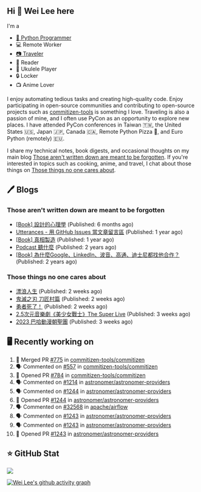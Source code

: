 ## Hi 👋 Wei Lee here

I'm a

* [🐍 Python Programmer](https://pycon-note.wei-lee.me/)
* 💻 Remote Worker
* [📷 Traveler](https://travlog.wei-lee.me/)
* 📖 Reader
* 🎵 Ukulele Player
* 🔒 Locker
* 📺 Anime Lover

I enjoy automating tedious tasks and creating high-quality code. Enjoy participating in open-source communities and contributing to open-source projects such as [commitizen-tools](https://github.com/commitizen-tools) is something I love. Traveling is also a passion of mine, and I often use PyCon as an opportunity to explore new places. I have attended PyCon conferences in Taiwan 🇹🇼, the United States 🇺🇸, Japan 🇯🇵, Canada 🇨🇦, Remote Python Pizza 🍕, and Euro Python (remotely) 🇪🇺.

I share my technical notes, book digests, and occasional thoughts on my main blog [Those aren't written down are meant to be forgotten](https://blog.wei-lee.me/). If you're interested in topics such as cooking, anime, and travel, I chat about those things on [Those things no one cares about](https://travlog.wei-lee.me/).

## 🖊️ Blogs

### Those aren't written down are meant to be forgotten

* [[Book] 設計的心理學](https://blog.wei-lee.me/posts/book/2023/01/the-design-of-everyday-things) (Published: 6 months ago)
* [Utterances - 用 GitHub Issues 當文章留言區](https://blog.wei-lee.me/posts/tech/2022/02/use-github-issues-as-comment-system) (Published: 1 year ago)
* [[Book] 真相製造](https://blog.wei-lee.me/posts/book/2022/02/reality-is-business) (Published: 1 year ago)
* [Podcast 聽什麼](https://blog.wei-lee.me/posts/gossiping/2021/12/podcast-i-listen-to) (Published: 2 years ago)
* [[Book] 為什麼Google、LinkedIn、波音、高通、迪士尼都找他合作？](https://blog.wei-lee.me/posts/book/2021/12/pitch-anyting) (Published: 2 years ago)

### Those things no one cares about

* [漂浪人生](https://travlog.wei-lee.me/posts/review/2023/07/Flee) (Published: 2 weeks ago)
* [鬼滅之刃 刀匠村篇](https://travlog.wei-lee.me/posts/review/2023/07/demon-slayer-to-the-swordsmith-village) (Published: 2 weeks ago)
* [勇者死了！](https://travlog.wei-lee.me/posts/review/2023/07/the-legendary-hero-is-dead) (Published: 2 weeks ago)
* [2.5次元音樂劇《美少女戰士》The Super Live](https://travlog.wei-lee.me/posts/review/2023/06/2-5-dimension-musical-sailor-moon-the-super-live) (Published: 3 weeks ago)
* [2023 巴哈動漫朝聖團](https://travlog.wei-lee.me/posts/travel/2023/06/bahamut-anime-tourism-2023) (Published: 3 weeks ago)

## 🖥️ Recently working on

1. 🎉 Merged PR [#775](https://github.com/commitizen-tools/commitizen/pull/775) in [commitizen-tools/commitizen](https://github.com/commitizen-tools/commitizen)
2. 🗣 Commented on [#557](https://github.com/commitizen-tools/commitizen/issues/557) in [commitizen-tools/commitizen](https://github.com/commitizen-tools/commitizen)
3. 💪 Opened PR [#784](https://github.com/commitizen-tools/commitizen/pull/784) in [commitizen-tools/commitizen](https://github.com/commitizen-tools/commitizen)
4. 🗣 Commented on [#1214](https://github.com/astronomer/astronomer-providers/issues/1214) in [astronomer/astronomer-providers](https://github.com/astronomer/astronomer-providers)
5. 🗣 Commented on [#1244](https://github.com/astronomer/astronomer-providers/issues/1244) in [astronomer/astronomer-providers](https://github.com/astronomer/astronomer-providers)
6. 💪 Opened PR [#1244](https://github.com/astronomer/astronomer-providers/pull/1244) in [astronomer/astronomer-providers](https://github.com/astronomer/astronomer-providers)
7. 🗣 Commented on [#32568](https://github.com/apache/airflow/issues/32568) in [apache/airflow](https://github.com/apache/airflow)
8. 🗣 Commented on [#1243](https://github.com/astronomer/astronomer-providers/issues/1243) in [astronomer/astronomer-providers](https://github.com/astronomer/astronomer-providers)
9. 🗣 Commented on [#1243](https://github.com/astronomer/astronomer-providers/issues/1243) in [astronomer/astronomer-providers](https://github.com/astronomer/astronomer-providers)
10. 💪 Opened PR [#1243](https://github.com/astronomer/astronomer-providers/pull/1243) in [astronomer/astronomer-providers](https://github.com/astronomer/astronomer-providers)


## ⭐ GitHub Stat
[![](https://github-readme-stats.vercel.app/api?username=Lee-W&show_icons=true&hide_title=true&cache_seconds=86400)](https://github.com/anuraghazra/github-readme-stats)

[![Wei Lee's github activity graph](https://github-readme-activity-graph.vercel.app/graph?username=Lee-W&theme=dracula)](https://github.com/ashutosh00710/github-readme-activity-graph)
